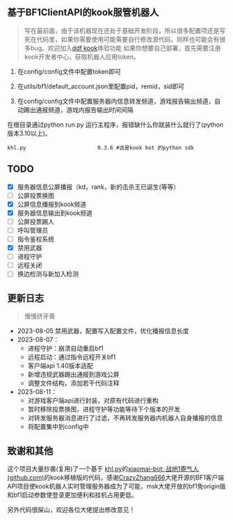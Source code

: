## 基于BF1ClientAPI的kook服管机器人

> 写在最前面，由于该机器现在还处于基础开发阶段，所以很多配置项还是写死在代码里，如果你需要使用可能需要自行修改源代码，同样也可能会有很多bug。欢迎加入[ddf kook](https://kook.top/A17StS)体验功能
如果你想要自己部署，首先需要注册kook开发者中心，获取机器人应用token。

1. 在config/config文件中配置token即可

2. 在utils/bf1/default_account.json里配置pid，remid，sid即可
3. 在config/config文件中配置服务器内信息转发频道，游戏报告输出频道，自动踢出通报频道，游戏内报告输出时间间隔

 在根目录通过python run.py 运行主程序，报错缺什么你就装什么就行了(python版本3.10以上)。

 ```
 khl.py                       0.3.6 #这是kook bot 的python sdk
 ```

## TODO

 - [x] 服务器信息公屏播报（kd，rank，新的击杀王已诞生(等等）
 - [ ] 公屏投票换图
 - [x] 公屏信息播报到kook频道
 - [x] 服务器信息输出到kook频道
 - [ ] 公屏投票踢人
 - [ ] 呼叫管理员
 - [ ] 指令鉴权系统
 - [x] 禁用武器
 - [ ] 进程守护
 - [ ] 远程关闭
 - [ ] 换边检测与新加入检测

## 更新日志

> 慢慢挤牙膏

- 2023-08-05 禁用武器，配置写入配置文件，优化播报信息长度
- 2023-08-07：
  -  进程守护：崩溃自动重启bf1
  -  远程启动：通过指令远程开关bf1
  -  客户端api 1.40版本适配
  -  新增违规武器踢出通报到游戏公屏
  -  调整文件结构，添加若干代码注释
- 2023-08-11：
  - 对游戏客户端api进行封装，对原有代码进行重构
  - 暂时移除投票换图，进程守护等功能等待下个版本的开发
  - 对转发服务器消息进行了过滤，不再转发服务器内机器人自身播报的信息
  - 将配置集中到config中



 ## 致谢和其他

 这个项目大量抄袭(复用)了一个基于 [khl.py](https://github.com/TWT233/khl.py)的[xiaomai-bot: 战地1寄气人 (github.com)](https://github.com/g1331/xiaomai-bot)的kook移植版的代码，感谢[CrazyZhang666](https://github.com/CrazyZhang666/)大佬开源的BF1客户端API项目使kook机器人实时管理服务器成为了可能，msk大佬开放的bf1免origin版和bf1启动参数使登录更加便利和挂机占用更低。

 另外代码很屎山，欢迎各位大佬提出修改意见！

